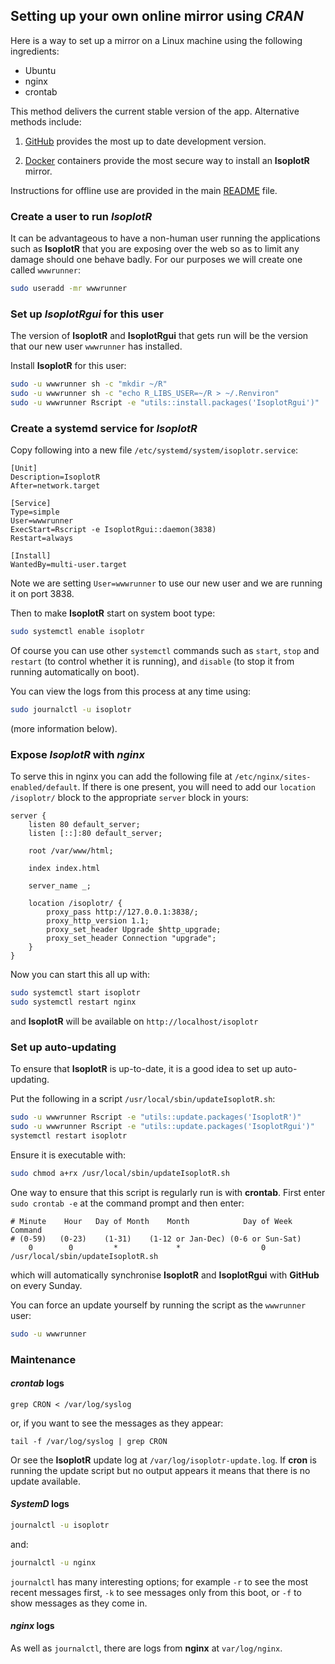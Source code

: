 ## Setting up your own online mirror using *CRAN*

Here is a way to set up a mirror on a Linux machine using the
following ingredients:

- Ubuntu
- nginx
- crontab

This method delivers the current stable version of the
app. Alternative methods include:

1. [GitHub](git.md) provides the most up to date development version.

2. [Docker](docker.md) containers provide the most secure way to
install an **IsoplotR** mirror.

Instructions for offline use are provided in the main
[README](../README.md) file.

### Create a user to run *IsoplotR*

It can be advantageous to have a non-human user running the
applications such as **IsoplotR** that you are exposing over the web
so as to limit any damage should one behave badly. For our purposes we
will create one called `wwwrunner`:

```sh
sudo useradd -mr wwwrunner
```

### Set up *IsoplotRgui* for this user

The version of **IsoplotR** and **IsoplotRgui** that gets run will be
the version that our new user `wwwrunner` has installed.

Install **IsoplotR** for this user:

```sh
sudo -u wwwrunner sh -c "mkdir ~/R"
sudo -u wwwrunner sh -c "echo R_LIBS_USER=~/R > ~/.Renviron"
sudo -u wwwrunner Rscript -e "utils::install.packages('IsoplotRgui')"
```

### Create a systemd service for *IsoplotR*

Copy following into a new file `/etc/systemd/system/isoplotr.service`:

```
[Unit]
Description=IsoplotR
After=network.target

[Service]
Type=simple
User=wwwrunner
ExecStart=Rscript -e IsoplotRgui::daemon(3838)
Restart=always

[Install]
WantedBy=multi-user.target
```

Note we are setting `User=wwwrunner` to use our new user and we are
running it on port 3838.

Then to make **IsoplotR** start on system boot type:

```sh
sudo systemctl enable isoplotr
```

Of course you can use other `systemctl` commands such as `start`, `stop`
and `restart` (to control whether it is running), and `disable` (to stop it
from running automatically on boot).

You can view the logs from this process at any time using:

```sh
sudo journalctl -u isoplotr
```

(more information  below).

### Expose *IsoplotR* with *nginx*

To serve this in nginx you can add the following file at
`/etc/nginx/sites-enabled/default`. If there is one present, you will
need to add our `location /isoplotr/` block to the appropriate
`server` block in yours:

```
server {
    listen 80 default_server;
    listen [::]:80 default_server;

    root /var/www/html;

    index index.html

    server_name _;

    location /isoplotr/ {
        proxy_pass http://127.0.0.1:3838/;
		proxy_http_version 1.1;
		proxy_set_header Upgrade $http_upgrade;
		proxy_set_header Connection "upgrade";
    }
}
```

Now you can start this all up with:

```sh
sudo systemctl start isoplotr
sudo systemctl restart nginx
```

and **IsoplotR** will be available on `http://localhost/isoplotr`

### Set up auto-updating

To ensure that **IsoplotR** is up-to-date, it is a good idea to set up
auto-updating.

Put the following in a script `/usr/local/sbin/updateIsoplotR.sh`:

```sh
sudo -u wwwrunner Rscript -e "utils::update.packages('IsoplotR')"
sudo -u wwwrunner Rscript -e "utils::update.packages('IsoplotRgui')"
systemctl restart isoplotr
```

Ensure it is executable with:

```sh
sudo chmod a+rx /usr/local/sbin/updateIsoplotR.sh
```

One way to ensure that this script is regularly run is with
**crontab**. First enter `sudo crontab -e` at the command prompt and
then enter:

```
# Minute    Hour   Day of Month    Month            Day of Week           Command
# (0-59)   (0-23)    (1-31)    (1-12 or Jan-Dec) (0-6 or Sun-Sat)
    0        0         *             *                  0        /usr/local/sbin/updateIsoplotR.sh
```

which will automatically synchronise **IsoplotR** and **IsoplotRgui** with **GitHub** on every Sunday.

You can force an update yourself by running the script as the
`wwwrunner` user:

```sh
sudo -u wwwrunner
```

### Maintenance

#### *crontab* logs

```
grep CRON < /var/log/syslog
```

or, if you want to see the messages as they appear:

```
tail -f /var/log/syslog | grep CRON
```

Or see the **IsoplotR** update log at `/var/log/isoplotr-update.log`.
If **cron** is running the update script but no output appears it
means that there is no update available.

#### *SystemD* logs

```sh
journalctl -u isoplotr
```

and:

```sh
journalctl -u nginx
```

`journalctl` has many interesting options; for example `-r` to see
the most recent messages first, `-k` to see messages only from this
boot, or `-f` to show messages as they come in.

#### *nginx* logs

As well as `journalctl`, there are logs from **nginx** at
`var/log/nginx`.